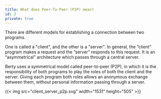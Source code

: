 ```yaml
---
title: What does Peer-To-Peer (P2P) mean?
id: 3
private: true
---
```


There are different models for establishing a connection between two programs.

One is called a "client", and the other is a "server". In general, the “client” program makes a request and the “server” responds to this request. It is an “asymmetrical” architecture which passes through a central server.

Berty uses a symmetrical model called peer-to-peer (P2P), in which it is the responsibility of both programs to play the roles of both the client and the server. Giving each program both roles allows an anonymous exchange between them, without personal information passing through a server.

{{< img src="client_server_p2p.svg" width="1531" height="505" >}}